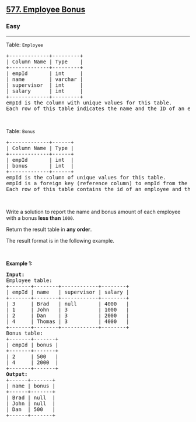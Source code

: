 <h2><a href="https://leetcode.com/problems/employee-bonus/?envType=study-plan-v2&envId=top-sql-50">577. Employee Bonus</a></h2><h3>Easy</h3><hr><p>Table: <code>Employee</code></p>

<pre>+-------------+---------+
| Column Name | Type    |
+-------------+---------+
| empId       | int     |
| name        | varchar |
| supervisor  | int     |
| salary      | int     |
+-------------+---------+
empId is the column with unique values for this table.
Each row of this table indicates the name and the ID of an employee in addition to their salary and the id of their manager.
</pre>

<p>&nbsp;</p>

<p>Table: <code>Bonus</code></p>

<pre>+-------------+------+
| Column Name | Type |
+-------------+------+
| empId       | int  |
| bonus       | int  |
+-------------+------+
empId is the column of unique values for this table.
empId is a foreign key (reference column) to empId from the Employee table.
Each row of this table contains the id of an employee and their respective bonus.
</pre>

<p>&nbsp;</p>

<p>Write a solution to report the name and bonus amount of each employee with a bonus <strong>less than</strong> <code>1000</code>.</p>

<p>Return the result table in <strong>any order</strong>.</p>

<p>The&nbsp;result format is in the following example.</p>

<p>&nbsp;</p>
<p><strong class="example">Example 1:</strong></p>

<pre><strong>Input:</strong> 
Employee table:
+-------+--------+------------+--------+
| empId | name   | supervisor | salary |
+-------+--------+------------+--------+
| 3     | Brad   | null       | 4000   |
| 1     | John   | 3          | 1000   |
| 2     | Dan    | 3          | 2000   |
| 4     | Thomas | 3          | 4000   |
+-------+--------+------------+--------+
Bonus table:
+-------+-------+
| empId | bonus |
+-------+-------+
| 2     | 500   |
| 4     | 2000  |
+-------+-------+
<strong>Output:</strong> 
+------+-------+
| name | bonus |
+------+-------+
| Brad | null  |
| John | null  |
| Dan  | 500   |
+------+-------+
</pre>
